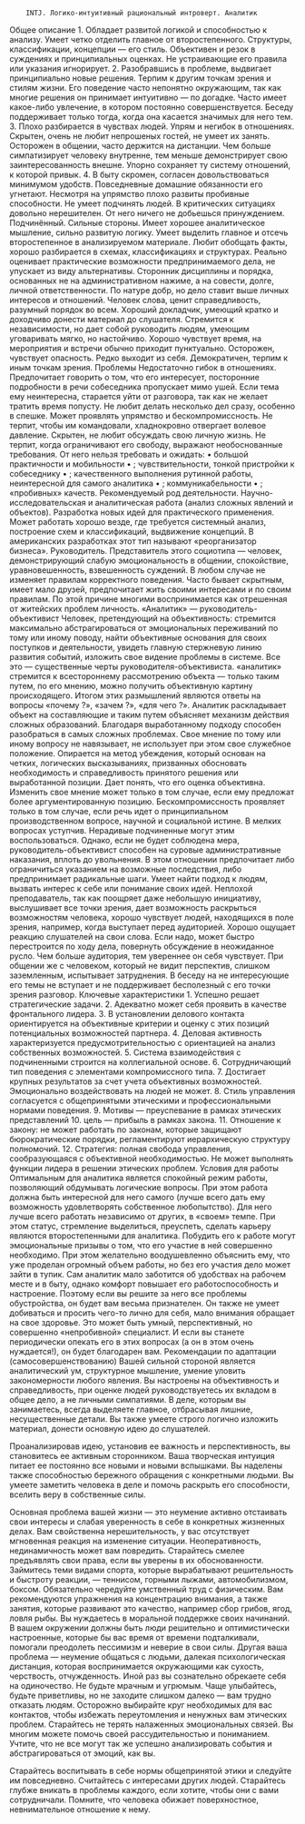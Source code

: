         INTJ. Логико-интуитивный рациональный интроверт. Аналитик
Общее описание
    1. Обладает развитой логикой и способностью к анализу. Умеет четко отделить главное от второстепенного. Структуры, классификации, концепции — его стиль. Объективен и резок в суждениях и принципиальных оценках. Не устраивающие его правила или указания игнорирует. 
    2. Разобравшись в проблеме, выдвигает принципиально новые решения. Терпим к другим точкам зрения и стилям жизни. Его поведение часто непонятно окружающим, так как многие решения он принимает интуитивно — по догадке. Часто имеет какое-либо увлечение, в котором постоянно совершенствуется. Беседу поддерживает только тогда, когда она касается значимых для него тем. 
    3. Плохо разбирается в чувствах людей. Упрям и негибок в отношениях. Скрытен, очень не любит непрошеных гостей, не умеет их занять. Осторожен в общении, часто держится на дистанции. Чем больше симпатизирует человеку внутренне, тем меньше демонстрирует свою заинтересованность внешне. Упорно сохраняет ту систему отношений, к которой привык. 
    4. В быту скромен, согласен довольствоваться минимумом удобств. Повседневные домашние обязанности его угнетают. Несмотря на упрямство плохо развиты пробивные способности. Не умеет подчинять людей. В критических ситуациях довольно нерешителен. От него ничего не добьешься принуждением. 
Подчинённый. 
Сильные стороны.
Имеет хорошее аналитическое мышление, сильно развитую логику. Умеет выделить главное и отсечь второстепенное в анализируемом материале. Любит обобщать факты, хорошо разбирается в схемах, классификациях и структурах. Реально оценивает практические возможности предпринимаемого дела, не упускает из виду альтернативы. Сторонник дисциплины и порядка, основанных не на административном нажиме, а на совести, долге, личной ответственности. По натуре добр, но дело ставит выше личных интересов и отношений. Человек слова, ценит справедливость, разумный порядок во всем. Хороший докладчик, умеющий кратко и доходчиво донести материал до слушателя. Стремится к независимости, но дает собой руководить людям, умеющим уговаривать мягко, но настойчиво. Хорошо чувствует время, на мероприятия и встречи обычно приходит пунктуально. Осторожен, чувствует опасность. Редко выходит из себя. Демократичен, терпим к иным точкам зрения. 
Проблемы 
Недостаточно гибок в отношениях. Предпочитает говорить о том, что его интересует, посторонние подробности в речи собеседника пропускает мимо ушей. Если тема ему неинтересна, старается уйти от разговора, так как не желает тратить время попусту. Не любит делать несколько дел сразу, особенно в спешке. Может проявлять упрямство и бескомпромиссность. Не терпит, чтобы им командовали, хладнокровно отвергает волевое давление. Скрытен, не любит обсуждать свою личную жизнь. Не терпит, когда ограничивают его свободу, выражают необоснованные требования. 
От него нельзя требовать и ожидать: 
    • большой практичности и мобильности 
    • ; чувствительности, тонкой пристройки к собеседнику 
    • ; качественного выполнения рутинной работы, неинтересной для самого аналитика 
    • ; коммуникабельности 
    • ; «пробивных» качеств.
Рекомендуемый род деятельности. 
Научно-исследовательская и аналитическая работа (анализ сложных явлений и объектов). Разработка новых идей для практического применения. Может работать хорошо везде, где требуется системный анализ, построение схем и классификаций, выдвижение концепций. В американских разработках этот тип называют «реорганизатор бизнеса». 
Руководитель. 
Представитель этого социотипа — человек, демонстрирующий слабую эмоциональность в общении, спокойствие, уравновешенность, взвешенность суждений. В любом случае не изменяет правилам корректного поведения. Часто бывает скрытным, имеет мало друзей, предпочитает жить своими интересами и по своим правилам. По этой причине многими воспринимается как отрешенная от житейских проблем личность. 
«Аналитик» — руководитель-объективист 
Человек, претендующий на объективность: стремится максимально абстрагироваться от эмоциональных переживаний по тому или иному поводу, найти объективные основания для своих поступков и деятельности, увидеть главную стержневую линию развития событий, изложить свое видение проблемы в системе. Все это — существенные черты руководителя-объективиста. «аналитик» стремится к всестороннему рассмотрению объекта — только таким путем, по его мнению, можно получить объективную картину происходящего. Итогом этих размышлений являются ответы на вопросы «почему ?», «зачем ?», «для чего ?». Аналитик раскладывает объект на составляющие и таким путем объясняет механизм действия сложных образований. Благодаря выработанному подходу способен разобраться в самых сложных проблемах. 
Свое мнение по тому или иному вопросу не навязывает, не использует при этом свое служебное положение. Опирается на метод убеждения, который основан на четких, логических высказываниях, призванных обосновать необходимость и справедливость принятого решения или выработанной позиции. Дает понять, что его оценка объективна. Изменить свое мнение может только в том случае, если ему предложат более аргументированную позицию. Бескомпромиссность проявляет только в том случае, если речь идет о принципиальном производственном вопросе, научной и социальной истине. В мелких вопросах уступчив. Нерадивые подчиненные могут этим воспользоваться. Однако, если не будет соблюдена мера, руководитель-объективист способен на суровые административные наказания, вплоть до увольнения. В этом отношении предпочитает либо ограничиться указанием на возможные последствия, либо предпринимает радикальные шаги. Умеет найти подход к людям, вызвать интерес к себе или понимание своих идей. Неплохой преподаватель, так как поощряет даже небольшую инициативу, выслушивает все точки зрения, дает возможность раскрыться возможностям человека, хорошо чувствует людей, находящихся в поле зрения, например, когда выступает перед аудиторией. Хорошо ощущает реакцию слушателей на свои слова. Если надо, может быстро перестроится по ходу дела, повернуть обсуждение в неожиданное русло. Чем больше аудитория, тем увереннее он себя чувствует. При общении же с человеком, который не видит перспектив, слишком заземленным, испытывает затруднения. В беседу на не интересующие его темы не вступает и не поддерживает бесполезный с его точки зрения разговор. 
Ключевые характеристики 
    1. Успешно решает стратегические задачи. 
    2. Адекватно может себя проявить в качестве фронтального лидера. 
    3. В установлении делового контакта ориентируется на объективные критерии и оценку с этих позиций потенциальных возможностей партнера. 
    4. Деловая активность характеризуется предусмотрительностью с ориентацией на анализ собственных возможностей. 
    5. Система взаимодействия с подчиненными строится на коллегиальной основе. 
    6. Сотрудничающий тип поведения с элементами компромиссного типа. 
    7. Достигает крупных результатов за счет учета объективных возможностей. Эмоционально воздействовать на людей не может. 
    8. Стиль управления согласуется с общепринятыми этическими и профессиональными нормами поведения. 
    9. Мотивы — преуспевание в рамках этических представлений 
    10. цель — прибыль в рамках закона. 
    11. Отношение к закону: не может работать по законам, которые защищают бюрократические порядки, регламентируют иерархическую структуру полномочий. 
    12. Стратегия: полная свобода управления, сообразующаяся с объективной необходимостью. Не может выполнять функции лидера в решении этических проблем.
Условия для работы
Оптимальным для аналитика является спокойный режим работы, позволяющий обдумывать логические вопросы. При этом работа должна быть интересной для него самого (лучше всего дать ему возможность удовлетворять собственное любопытство). Для него лучше всего работать независимо от других, в «своем» темпе. При этом статус, стремление выделиться, преуспеть, сделать карьеру являются второстепенными для аналитика. Побудить его к работе могут эмоциональные призывы о том, что его участие в ней совершенно необходимо. При этом желательно воодушевленно объяснить ему, что уже проделан огромный объем работы, но без его участия дело может зайти в тупик. Сам аналитик мало заботится об удобствах на рабочем месте и в быту, однако комфорт повышает его работоспособность и настроение. Поэтому если вы решите за него все проблемы обустройства, он будет вам весьма признателен. Он также не умеет добиваться и просить чего-то лично для себя, мало внимания обращает на свое здоровье. Это может быть умный, перспективный, но совершенно «непробивной» специалист. И если вы станете периодически опекать его в этих вопросах (а он в этом очень нуждается!), он будет благодарен вам. 
Рекомендации по адаптации (самосовершенствованию)
Вашей сильной стороной является аналитический ум, структурное мышление, умение уловить закономерности любого явления. Вы настроены на объективность и справедливость, при оценке людей руководствуетесь их вкладом в общее дело, а не личными симпатиями. В деле, которым вы занимаетесь, всегда выделяете главное, отбрасывая лишние, несущественные детали. Вы также умеете строго логично изложить материал, донести основную идею до слушателей. 

Проанализировав идею, установив ее важность и перспективность, вы становитесь ее активным сторонником. Ваша творческая интуиция питает ее постоянно все новыми и новыми вспышками. Вы наделены также способностью бережного обращения с конкретными людьми. Вы умеете заметить человека в деле и помочь раскрыть его способности, вселить веру в собственные силы. 

Основная проблема вашей жизни — это неумение активно отстаивать свои интересы и слабая уверенность в себе в конкретных жизненных делах. Вам свойственна нерешительность, у вас отсутствует мгновенная реакция на изменение ситуации. Неоперативность, нединамичность может вам повредить. Старайтесь смелее предъявлять свои права, если вы уверены в их обоснованности. Займитесь теми видами спорта, которые вырабатывают решительность и быстроту реакции, — теннисом, горными лыжами, автомобилизмом, боксом. Обязательно чередуйте умственный труд с физическим. Вам рекомендуются упражнения на концентрацию внимания, а также занятия, которые развивают это качество, например сбор грибов, ягод, ловля рыбы. Вы нуждаетесь в моральной поддержке своих начинаний. В вашем окружении должны быть люди решительно и оптимистически настроенные, которые бы вас время от времени подталкивали, помогали преодолеть пессимизм и неверие в свои силы. 
Другая ваша проблема — неумение общаться с людьми, далекая психологическая дистанция, которая воспринимается окружающими как сухость, черствость, отчужденность. Иной раз вы сознательно обрекаете себя на одиночество. Не будьте мрачным и угрюмым. Чаще улыбайтесь, будьте приветливы, но не заходите слишком далеко — вам трудно отказать людям. Осторожно выбирайте круг необходимых для вас контактов, чтобы избежать переутомления и ненужных вам этических проблем. Старайтесь не терять налаженных эмоциональных связей. Вы многим можете помочь своей рассудительностью и пониманием. Учтите, что не все могут так же успешно анализировать события и абстрагироваться от эмоций, как вы. 

Старайтесь воспитывать в себе нормы общепринятой этики и следуйте им повседневно. Считайтесь с интересами других людей. Старайтесь глубже вникать в проблемы каждого, если хотите, чтобы они с вами сотрудничали. Помните, что человека обижает поверхностное, невнимательное отношение к нему. 
